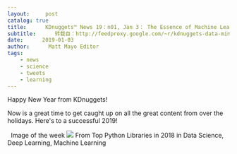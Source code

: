 ```yaml
---
layout:     post
catalog: true
title:      KDnuggets™ News 19：n01, Jan 3： The Essence of Machine Learning; A Guide to Decision Trees for Machine Learning and Data Science
subtitle:      转载自：http://feedproxy.google.com/~r/kdnuggets-data-mining-analytics/~3/yDEpB5RLhfY/n01.html
date:      2019-01-03
author:      Matt Mayo Editor
tags:
    - news
    - science
    - tweets
    - learning
---
```


Happy New Year from KDnuggets!

Now is a great time to get caught up on all the great content from over the holidays. Here's to a successful 2019!

  Image of the week
![](http://feedproxy.google.com/wp-content/uploads/top-python-libraries-2018-2.jpg)
From Top Python Libraries in 2018 in Data Science, Deep Learning, Machine Learning 






